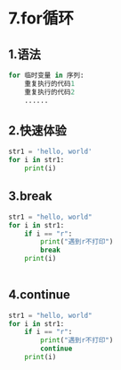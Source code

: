 # 7.for循环

## 1.语法

```python
for 临时变量 in 序列:
    重复执行的代码1
    重复执行的代码2
    ......
```

## 2.快速体验

```python
str1 = 'hello, world'
for i in str1:
    print(i)
```

## 3.break

```python
str1 = "hello, world"
for i in str1:
    if i == "r":
        print("遇到r不打印")
        break
    print(i)
    
```

## 4.continue

```python
str1 = "hello, world"
for i in str1:
    if i == "r":
        print("遇到r不打印")
        continue
    print(i)
```

